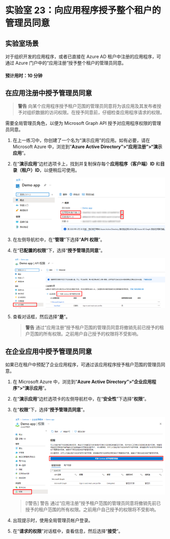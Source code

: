﻿---
lab:
    title: '23 - 向应用程序授予租户范围的管理员同意'
    learning path: '03'
    module: '模块 03 - 实现应用注册'
---

# 实验室 23：向应用程序授予整个租户的管理员同意

## 实验室场景

对于组织开发的应用程序，或者已直接在 Azure AD 租户中注册的应用程序，可通过 Azure 门户中的“应用注册”授予整个租户的管理员同意。

#### 预计用时：10 分钟

## 在应用注册中授予管理员同意

> **警告**
> 向某个应用程序授予租户范围的管理员同意将为该应用及其发布者授予对组织数据的访问权限。在授予同意前，仔细检查应用程序请求的权限。

需要全局管理员角色，以便为 Microsoft Graph API 授予对应用程序权限的管理员同意。

1. 在上一练习中，你创建了一个名为“演示应用”的应用。如有必要，请在 Microsoft Azure 中，浏览到“**Azure Active Directory”>“应用注册”>“演示应用**”。

1. 在“**演示应用**”边栏选项卡上，找到并复制保存每个**应用程序（客户端）ID** 和**目录（租户）ID**，以便稍后可使用。

    ![显示“演示应用”边栏选项卡的的屏幕图像，其中突出显示了目录 ID](./media/lp3-mod3-demo-app-directory-id.png)

1. 在左侧导航栏中，在“**管理**”下选择“**API 权限**”。

1. 在“**已配置的权限**”下，选择“**授予管理员同意**”。

    ![显示“API 权限”页面的屏幕图像，其中突出显示了“授予 Contoso 管理员同意”](./media/lp3-mod3-api-permissions-admin-consent.png)

1. 查看对话框，然后选择“**是**”。

    > **警告**
    > 通过“应用注册”授予租户范围的管理员同意将撤销先前已授予的租户范围的所有权限。之前用户自己授予的权限将不受影响。

## 在企业应用中授予管理员同意

如果已在租户中预配了企业应用程序，可通过该应用程序授予租户范围的管理员同意。

1. 在 Microsoft Azure 中，浏览到“**Azure Active Directory”>“企业应用程序”>“演示应用**”。

1. 在“**演示应用**”边栏选项卡的左侧导航栏中，在“**安全性**”下选择“**权限**”。

1. 在“**权限**”下，选择“**授予管理员同意**”。

    ![显示“演示应用权限”页面的屏幕图像，其中突出显示了“授予 Contoso 管理员同意”](./media/lp3-mod3-grant-admin-consent-in-enterprise-app.png)

    > [!警告]
    > 警告
    > 通过“应用注册”授予租户范围的管理员同意将撤销先前已授予的租户范围的所有权限。之前用户自己授予的权限将不受影响。

1. 出现提示时，使用全局管理员帐户登录。

1. 在“**请求的权限**”对话框中，查看信息，然后选择“**接受**”。
